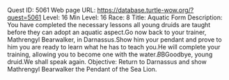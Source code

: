 Quest ID: 5061
Web page URL: https://database.turtle-wow.org/?quest=5061
Level: 16
Min Level: 16
Race: 8
Title: Aquatic Form
Description: You have completed the necessary lessons all young druids are taught before they can adopt an aquatic aspect.Go now back to your trainer, Mathrengyl Bearwalker, in Darnassus.Show him your pendant and prove to him you are ready to learn what he has to teach you.He will complete your training, allowing you to become one with the water.$B$BGoodbye, young druid.We shall speak again.
Objective: Return to Darnassus and show Mathrengyl Bearwalker the Pendant of the Sea Lion.
